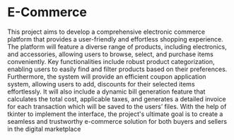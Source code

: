 # E-Commerce

This project aims to develop a comprehensive electronic commerce platform that provides a 
user-friendly and effortless shopping experience. The platform will feature a diverse range of 
products, including electronics, and accessories, allowing users to browse, select, and 
purchase items conveniently. Key functionalities include robust product categorization, 
enabling users to easily find and filter products based on their preferences. Furthermore, the 
system will provide an efficient coupon application system, allowing users to add, discounts 
for their selected items effortlessly. It will also include a dynamic bill generation feature that 
calculates the total cost, applicable taxes, and generates a detailed invoice for each 
transaction which will be saved to the users’ files. With the help of tkinter to implement the 
interface, the project's ultimate goal is to create a seamless and trustworthy e-commerce 
solution for both buyers and sellers in the digital marketplace
